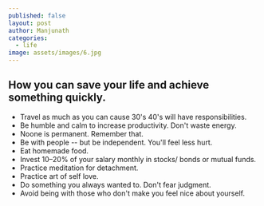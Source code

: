 ```yaml
---
published: false
layout: post
author: Manjunath
categories:
  - life
image: assets/images/6.jpg
---
```

## How you can save your life and achieve something quickly.


- Travel as much as you can cause 30's 40's will have responsibilities.
- Be humble and calm to increase productivity. Don't waste energy.
- Noone is permanent. Remember that.
- Be with people -- but be independent. You'll feel less hurt.
- Eat homemade food.
- Invest 10–20% of your salary monthly in stocks/ bonds or mutual funds.
- Practice meditation for detachment.
- Practice art of self love.
- Do something you always wanted to. Don't fear judgment.
- Avoid being with those who don't make you feel nice about yourself.

